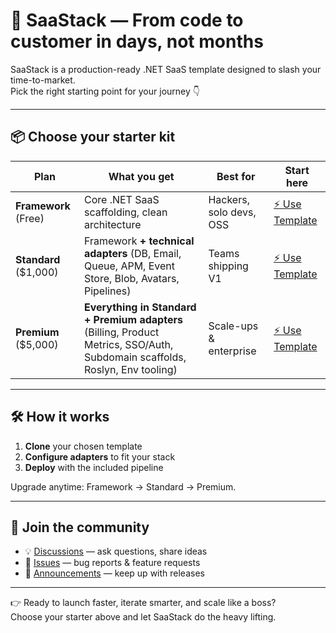 # 🚀 SaaStack — From code to customer in days, not months

SaaStack is a production-ready .NET SaaS template designed to slash your time-to-market.  
Pick the right starting point for your journey 👇

---

## 📦 Choose your starter kit

| Plan       | What you get | Best for | Start here |
|------------|--------------|----------|------------|
| **Framework** (Free) | Core .NET SaaS scaffolding, clean architecture | Hackers, solo devs, OSS | [⚡ Use Template](https://github.com/SaaStacked/framework-only/generate) |
| **Standard** ($1,000) | Framework **+ technical adapters** (DB, Email, Queue, APM, Event Store, Blob, Avatars, Pipelines) | Teams shipping V1 | [⚡ Use Template](https://github.com/SaaStacked/standard/generate) |
| **Premium** ($5,000) | **Everything in Standard + Premium adapters** (Billing, Product Metrics, SSO/Auth, Subdomain scaffolds, Roslyn, Env tooling) | Scale-ups & enterprise | [⚡ Use Template](https://github.com/SaaStacked/premium/generate) |

---

## 🛠️ How it works
1. **Clone** your chosen template  
2. **Configure adapters** to fit your stack  
3. **Deploy** with the included pipeline  

Upgrade anytime: Framework → Standard → Premium.

---

## 💬 Join the community
- 💡 [Discussions](https://github.com/orgs/SaaStacked/discussions) — ask questions, share ideas  
- 🐞 [Issues](https://github.com/SaaStacked/.github/issues/new/choose) — bug reports & feature requests  
- 📢 [Announcements](https://github.com/orgs/SaaStacked/discussions/categories/announcements) — keep up with releases  

---

👉 Ready to launch faster, iterate smarter, and scale like a boss?  
Choose your starter above and let SaaStack do the heavy lifting.

